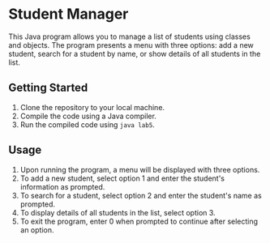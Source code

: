 # Student Manager

This Java program allows you to manage a list of students using classes and objects. The program presents a menu with three options: add a new student, search for a student by name, or show details of all students in the list.

## Getting Started

1. Clone the repository to your local machine.
2. Compile the code using a Java compiler.
3. Run the compiled code using `java lab5`.

## Usage

1. Upon running the program, a menu will be displayed with three options.
2. To add a new student, select option 1 and enter the student's information as prompted.
3. To search for a student, select option 2 and enter the student's name as prompted.
4. To display details of all students in the list, select option 3.
5. To exit the program, enter 0 when prompted to continue after selecting an option.
